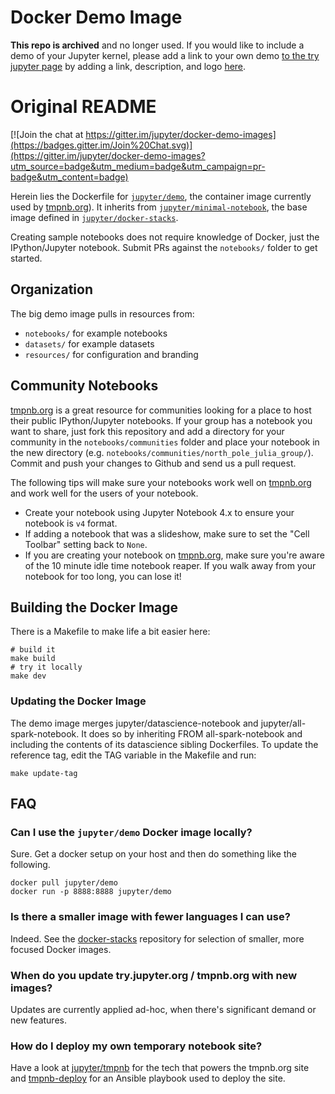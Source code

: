 # Docker Demo Image

**This repo is archived** and no longer used. If you would like to include a demo of your Jupyter kernel, please add a link to your own demo  [to the try jupyter page](https://jupyter.org/try) by adding a link, description, and logo [here](https://github.com/jupyter/jupyter.github.io/blob/master/_data/try.yml).

# Original README

[![Join the chat at https://gitter.im/jupyter/docker-demo-images](https://badges.gitter.im/Join%20Chat.svg)](https://gitter.im/jupyter/docker-demo-images?utm_source=badge&utm_medium=badge&utm_campaign=pr-badge&utm_content=badge)

Herein lies the Dockerfile for [`jupyter/demo`](https://registry.hub.docker.com/u/jupyter/demo/), the container image currently used by [tmpnb.org](https://tmpnb.org)). It inherits from [`jupyter/minimal-notebook`](https://registry.hub.docker.com/u/jupyter/minimal-notebook/), the base image defined in [`jupyter/docker-stacks`](https://github.com/jupyter/docker-stacks).

Creating sample notebooks does not require knowledge of Docker, just the IPython/Jupyter notebook. Submit PRs against the `notebooks/` folder to get started.

## Organization

The big demo image pulls in resources from:

* `notebooks/` for example notebooks
* `datasets/` for example datasets
* `resources/` for configuration and branding

## Community Notebooks

[tmpnb.org](https://tmpnb.org) is a great resource for communities
looking for a place to host their public IPython/Jupyter notebooks.  If
your group has a notebook you want to share, just fork this repository
and add a directory for your community in the `notebooks/communities` folder
and place your notebook in the new directory
(e.g. `notebooks/communities/north_pole_julia_group/`).  Commit and push
your changes to Github and send us a pull request.

The following tips will make sure your notebooks work well on
[tmpnb.org](https://tmpnb.org) and work well for the users of your
notebook.

* Create your notebook using Jupyter Notebook 4.x to ensure your notebook is `v4` format.
* If adding a notebook that was a slideshow, make sure to set the "Cell Toolbar" setting back to `None`.
* If you are creating your notebook on [tmpnb.org](https://tmpnb.org), make sure you're aware of the 10 minute idle time notebook reaper.  If you walk away from your notebook for too long, you can lose it!

## Building the Docker Image

There is a Makefile to make life a bit easier here:

```
# build it
make build
# try it locally
make dev
```

### Updating the Docker Image

The demo image merges jupyter/datascience-notebook and jupyter/all-spark-notebook.
It does so by inheriting FROM all-spark-notebook and including the contents of its datascience sibling Dockerfiles.
To update the reference tag, edit the TAG variable in the Makefile and run:

    make update-tag


## FAQ

### Can I use the `jupyter/demo` Docker image locally?

Sure. Get a docker setup on your host and then do something like the following.

```
docker pull jupyter/demo
docker run -p 8888:8888 jupyter/demo
```

### Is there a smaller image with fewer languages I can use?

Indeed. See the [docker-stacks](https://github.com/jupyter/docker-stacks) repository for selection of smaller, more focused Docker images.

### When do you update try.jupyter.org / tmpnb.org with new images?

Updates are currently applied ad-hoc, when there's significant demand or new features.

### How do I deploy my own temporary notebook site?

Have a look at [jupyter/tmpnb](https://github.com/jupyter/tmpnb) for the tech that powers the tmpnb.org site and [tmpnb-deploy](https://github.com/jupyter/tmpnb-deploy) for an Ansible playbook used to deploy the site.
